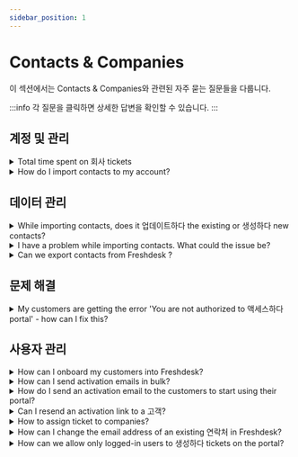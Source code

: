 ```yaml
---
sidebar_position: 1
---
```


# Contacts & Companies

이 섹션에서는 Contacts & Companies와 관련된 자주 묻는 질문들을 다룹니다.

:::info
각 질문을 클릭하면 상세한 답변을 확인할 수 있습니다.
:::


## 계정 및 관리

<details>
<summary>Total time spent on 회사 tickets</summary>

<p style="">You can make use of the Time Sheet summary report to get this data. Choose the date and the customer in the filters and export the report from Reports &gt; Time sheet summary. </p>

</details>

<details>
<summary>How do I import contacts to my account?</summary>

<p dir="ltr">If you have a list of contacts that you'd like to add to your Freshdesk account, you can easily do so by following these simple steps:</p><ul><li dir="ltr">Prepare the Contact Data: Before you begin the import process, make sure to organize your contact data in a supported file format such as CSV (Comma-Separated Values) or Excel. Ensure that the file contains all the necessary contact details like name, email address, phone number, and any other relevant information.</li><li dir="ltr">Access the Admin Settings: Log in to your Freshdesk account as an administrator.</li><li dir="ltr">Navigate to Contacts: In the left sidebar, click on "Contacts" under the "Admin" section.</li><li dir="ltr">Click on "Import Contacts": Once you are in the Contacts section, look for the "Import Contacts" button. Click on it to initiate the import process.</li><li dir="ltr">Upload the Contact File: In the import window, click "Upload a file" (or) "drag and drop your CSV file here" button to select the CSV or Excel file containing the contact data on your computer.</li><li dir="ltr">Map the Fields: Freshdesk will prompt you to map the fields from the import file to the corresponding contact fields in Freshdesk. This step ensures that the data is imported accurately. Match the columns in your file with the appropriate fields in Freshdesk (e.g., name column with name field, email column with email field).</li><li dir="ltr">Review and Validate: After mapping the fields, review the data to ensure everything is correctly aligned. Check for any missing on mapping.</li><li dir="ltr">Import the Contacts: Once you are satisfied with the data mapping and review, proceed to import the contacts. Click on the "Import" button to begin the process.</li><li dir="ltr">Monitor the Progress: The import process may take some time depending on the number of contacts being imported.</li><li dir="ltr">Import Confirmation: Once the import is complete, you will receive a confirmation message indicating the total number of contacts successfully imported.</li></ul><p><br /></p><pre class="fd-callout fd-callout--note" dir="ltr">Note: If an existing contact is found in the CSV file, their information will be updated in Freshdesk.</pre><p><br /></p><p><br /></p><p dir="ltr">For any errors while importing, please share the screenshot with us to troubleshoot further.</p>

</details>


## 데이터 관리

<details>
<summary>While importing contacts, does it 업데이트하다 the existing or 생성하다 new contacts?</summary>

<p>There will not be any duplicates contacts created. When you import, the existing contacts will be updated if there are different details for the email address. If not, that particular contact will be skipped.</p>

</details>

<details>
<summary>I have a problem while importing contacts. What could the issue be?</summary>

<p>As a recent user of Freshdesk, you would want to bring in all your contacts into the portal and while doing that - you get an error on the customers' tab saying "an import is already running." This is because while uploading the CSV (or excel) file, there would have been a technical glitch which would block the import. Kindly contact support (support@freshdesk.com) and ask them to kill this so that you could import the file again. </p><p><br /></p><p>Another recommendation would be to check the solution article in the "file import" page which would give you specifications about the various parameters in the file. </p>

</details>

<details>
<summary>Can we export contacts from Freshdesk ?</summary>

<p>You can export your contacts to a CSV file from under the Customer's tab. When a contact export is triggered, an email is sent to the event performing agent with the link to download the CSV file.<br /><br /></p><p><img src="#" class="fr-fic fr-fil fr-dib" style="box-sizing: border-box; border: 0px; max-width: 100%; cursor: pointer; padding: 0px 1px; margin-bottom: 5px; margin-left: 0px; display: block; text-align: left; color: rgb(0, 0, 0); font-family: -apple-system, &quot;system-ui&quot;, &quot;Segoe UI&quot;, Roboto, &quot;Helvetica Neue&quot;, Arial, sans-serif; font-size: 13px; font-weight: 400; text-indent: 0px; width: auto;" /><br /><img src="#" style="width: auto;" class="fr-fic fr-fil fr-dib" /></p><p dir="ltr"><br />Once you have triggered the export of contacts from Freshdesk you can track the export as shown below.<br /><br /><img src="#" style="width: auto;" class="fr-fic fr-fil fr-dib" /></p><p><br /></p>Once you receive the email, simply click on the link to download the CSV file containing your exported contacts.<p></p><p><br /></p><p><br /></p>

</details>


## 문제 해결

<details>
<summary>My customers are getting the error 'You are not authorized to 액세스하다 portal' - how can I fix this?</summary>

<div dir="ltr" style=""><p style="">This message is displayed to the users if their account (contact profile) is <strong>not verified/activated. </strong></p><p style=""><br /></p><p style="">In such a case, please go to <strong>Customers</strong><strong>&gt;</strong><strong>Contacts</strong>, click on the contact that is seeing the error message and hit '<strong>Send activation email</strong>' button on the contact details page. The customer can then use the link sent via email to set up a password and log in.</p><p style=""><br /></p><p style=""><span style="font-size: medium;"><img class="fr-dib fr-draggable fr-bordered" src="#" style="width: 658px; height: 80.0411px;" /></span></p><p style=""><br /></p><p style="">As an <strong>Admin</strong>, you'll also be able to set up a password for the contact using the <strong>'Change password</strong>' button on the same page.</p><p style=""><br /></p><p style="">To do this for multiple unverified contacts, please click on the hamburger menu on the<strong> Contacts</strong> page, click on '<strong>Unverified contacts</strong>' to retrieve the complete list of unverified contacts:</p><p style=""><br /></p><p style=""><img class="fr-dib fr-draggable fr-bordered" src="#" style="width: 241px; height: 219.559px;" /></p><p style=""><br /></p>You can bulk select the desired contacts from this list and click on <strong>'Send activation email'</strong><p style=""><br /></p><p style=""><img class="fr-dib fr-draggable fr-bordered" src="#" style="width: 473px; height: 123.308px;" /><span style="font-family: Arial; white-space: pre-wrap;"><span style="font-size: medium;"><br /></span></span></p></div>

</details>


## 사용자 관리

<details>
<summary>How can I onboard my customers into Freshdesk?</summary>

<p ><span ><span dir="ltr">This can be done by navigating to <strong dir="ltr">Customers-&gt; Contacts</strong> and choose the contact and clicking on the <strong >send activation email </strong>option. This will send a secure link to the customer's email, which they can use to set up a password. Your customers can then log in to the portal using these credentials.</span></span></p><p ><br /></p>

</details>

<details>
<summary>How can I send activation emails in bulk?</summary>

<div dir="ltr"><span style="font-size: 16px;">Navigate to <strong>Customers-&gt; Contacts -&gt; </strong>Click on the hamburger menu and choose<strong> Unverified</strong><strong> contacts </strong>from the list. Use the the check box available to to either ‘Select all’ or select just the necessary contacts and hit the <strong>Send activation email'</strong> button. The selected contacts will now receive an activation email enabling them to verify their accounts.</span></div><p><br /></p><p dir="ltr"><br /></p><div dir="ltr"><br /></div><p><span style="font-size: 16px;"><img class="fr-dib fr-bordered" src="#" style="width: 379px; height: 294.166px;" /></span></p><p><br /></p><p><img class="fr-dib fr-bordered" src="#" style="width: 486px; height: 202.276px;" /></p><div dir="ltr"><span style="font-size: 16px;"><br /></span></div><div dir="ltr">Note: You can trigger bulk activation emails for upto 30 contacts (per page) at a time.</div>

</details>

<details>
<summary>How do I send an activation email to the customers to start using their portal?</summary>

<div><p>Go to <strong>Customers &gt; Contacts &gt; choose 'Unverified contacts' from the hamburger menu &gt; check the required contacts click on 'Send activation email'</strong>. </p><p><br /></p><p>This will send a secure link to the customer's email, which they can use to set up a password.</p><p><br /></p><p>Alternatively, you can go to <strong dir="ltr">Admin &gt; Workflows &gt; Email Notifications &gt; Requester notifications &gt; toggle the user activation email ON</strong>.</p></div>

</details>

<details>
<summary>Can I resend an activation link to a 고객?</summary>

<p>Under the Customers tab, when you hover over an <strong>unverified contact</strong>, you will find an option to 'Send activation email'. Clicking on it will trigger an activation email to the respective contact.</p><p dir="ltr" style="text-align: right;">&nbsp; &nbsp; &nbsp;<img src="#" style="width: 192px; display: block; float: none; vertical-align: top; margin: 5px auto; text-align: center;" class="fr-fic fr-dib" /></p><p><br /></p><p><img src="#" style="width: 718px;" class="fr-fic fr-fil fr-dib" /></p><p><br /></p><p><span dir="ltr"><strong>Note:</strong></span></p><p><br /></p><p><span dir="ltr">It is not possible to re-send the activation link for a <strong>verified contact&nbsp;</strong>this way. However, you would be able to change the password share it with them or the contact could directly trigger a password reset.</span></p><p><br /></p><p><br /></p><p><br /></p><p><br /></p>

</details>

<details>
<summary>How to assign ticket to companies?</summary>

<p>When a new contact is linked to a company, the tickets that are raised by that contact will automatically get linked to the Company as well. Once a ticket is linked to a company, even if the contact is associated to a different company on a later date, the ticket will remain with that old company.</p>

</details>

<details>
<summary>How can I change the email address of an existing 연락처 in Freshdesk?</summary>

<p>You can edit a contact and add the new email address as a secondary email address. You can then change the new email address to be the primary email address. Once this change is made, you can choose to delete the secondary (old)email address or retain it for record keeping purpose.</p><p><br /></p><p dir="ltr">To change the email address of a contact in Freshdesk, follow these steps:</p><ul><li>Log in to your Freshdesk account as an administrator.</li><li>Navigate to the "Contacts" section from the left sidebar.</li><li>Search for the contact whose email address you want to change using the search bar or scroll through the list of contacts.</li><li>Click on the contact's name to open their profile.</li><li>In the contact profile, click on the "Edit" button (pencil icon) located near the top-right corner.</li><li>Once in the edit mode, update the contact's email address to the new one you want to use.</li><li>Make any other necessary changes to the contact's information, such as name, phone number, or organization details.</li><li>After making the changes, click on the "Save" button to save the updated contact information.</li></ul><p dir="ltr"><br />Scenarios where a contact's email address might need to be changed include:</p><ul><li>Contact Requests Change: The contact themselves might request a change in their email address due to a personal preference, change of job, or other reasons.</li><li>Mistaken Email Entry: An incorrect email address could have been initially entered for the contact, and it needs to be rectified.</li><li>Email Address Update: The contact might update their email address, and you need to reflect this change in Freshdesk.</li><li dir="ltr">Domain Change: The contact's organization might undergo a domain change, requiring an update to their email address.</li><li>Duplicate Contact: Two contacts might be accidentally added with different email addresses, and you need to merge them under the correct email.</li><li>Data Migration: During data migration from another system, the email addresses might need adjustments to match the correct records.</li></ul><p><br /></p><p dir="ltr">Remember to update the email address accurately to ensure seamless communication with the contact in Freshdesk.</p>

</details>

<details>
<summary>How can we allow only logged-in users to 생성하다 tickets on the portal?</summary>

<div dir="ltr"><p><span style="font-size: 16px;">Please navigate to<strong dir="ltr"> Admin -&gt; Channels -&gt; Portals -&gt; Settings</strong> where you could see the user permissions listed for who could submit a new ticket on the portal. </span></p><p><span style="font-size: 16px;"><br /></span></p><p><span style="font-size: 16px;">Kindly choose <strong>logged-in </strong>users in this so that only they would be able to submit new tickets to your portal. </span></p></div>

</details>

